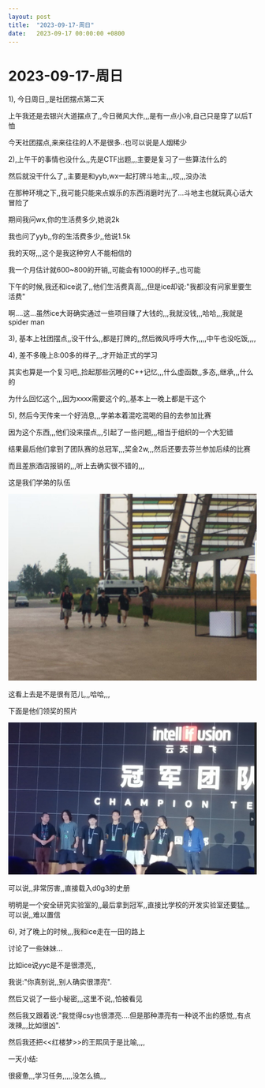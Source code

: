 ```yaml
---
layout: post
title:  "2023-09-17-周日"
date:   2023-09-17 00:00:00 +0800
---
```




#  2023-09-17-周日





1), 今日周日,,是社团摆点第二天

上午我还是去银兴大道摆点了,,今日微风大作,,,是有一点小冷,自己只是穿了以后T恤

今天社团摆点,来来往往的人不是很多..也可以说是人烟稀少

2),上午干的事情也没什么,,先是CTF出题,,,主要是复习了一些算法什么的

然后就没干什么了,,主要是和yyb,wx一起打牌斗地主,,,哎,,,没办法

在那种环境之下,,我可能只能来点娱乐的东西消磨时光了...斗地主也就玩真心话大冒险了

期间我问wx,你的生活费多少,她说2k

我也问了yyb,,你的生活费多少,,他说1.5k

我的天呀,,,这个是我这种穷人不能相信的

我一个月估计就600~800的开销,,可能会有1000的样子,,也可能

下午的时候,我还和ice说了,,他们生活费真高,,,但是ice却说:"我都没有问家里要生活费"

啊....这...虽然ice大哥确实通过一些项目赚了大钱的,,,我就没钱,,,哈哈,,,我就是spider man

3), 基本上社团摆点,,没干什么,,都是打牌的,,然后微风呼呼大作,,,,,中午也没吃饭,,,,

4), 差不多晚上8:00多的样子,,,才开始正式的学习

其实也算是一个复习吧,,捡起那些沉睡的C++记忆,,,什么虚函数,,多态,,继承,,,什么的

为什么回忆这个,,,因为xxxx需要这个的,,基本上一晚上都是干这个

5), 然后今天传来一个好消息,,,学弟本着混吃混喝的目的去参加比赛

因为这个东西,,,他们没来摆点,,,引起了一些问题,,,相当于组织的一个大犯错

结果最后他们拿到了团队赛的总冠军,,,奖金2w,,,然后还要去芬兰参加后续的比赛

而且差旅酒店报销的,,,听上去确实很不错的,,,

这是我们学弟的队伍

![QQ图片20230917191602](https://raw.githubusercontent.com/i1oveyou/2023-year/master/_posts/09.September/img/QQ图片20230917191602.jpg)

这看上去是不是很有范儿,,,哈哈,,,

下面是他们领奖的照片

![image-20230918002656092](https://raw.githubusercontent.com/i1oveyou/2023-year/master/_posts/09.September/img/image-20230918002656092.png)

可以说,,非常厉害,,直接载入d0g3的史册

明明是一个安全研究实验室的,,最后拿到冠军,,直接比学校的开发实验室还要猛,,,可以说,,难以置信





6), 对了晚上的时候,,,我和ice走在一田的路上

讨论了一些妹妹...

比如ice说yyc是不是很漂亮,,

我说:"你真别说,,别人确实很漂亮".

然后又说了一些小秘密,,,这里不说,,怕被看见

然后我又跟着说:"我觉得csy也很漂亮....但是那种漂亮有一种说不出的感觉,,有点泼辣,,,比如很凶".

然后我还把<<红楼梦>>的王熙凤于是比喻,,,,

 

一天小结:

很疲惫,,,学习任务,,,,,没怎么搞,,,

